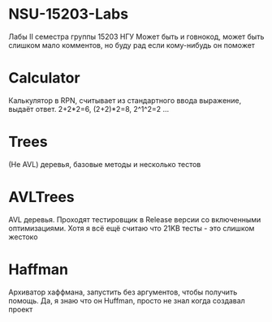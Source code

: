 # NSU-15203-Labs
Лабы II семестра группы 15203 НГУ
Может быть и говнокод, может быть слишком мало комментов, но буду рад если кому-нибудь он поможет
# Calculator
Калькулятор в RPN, считывает из стандартного ввода выражение, выдаёт ответ. 2+2*2=6, (2+2)*2=8, 2^1^2=2 ...
# Trees
(Не AVL) деревья, базовые методы и несколько тестов
# AVLTrees
AVL деревья. Проходят тестировщик в Release версии со включенными оптимизациями. Хотя я всё ещё считаю что 21KB тесты - это слишком жестоко
# Haffman
Архиватор хаффмана, запустить без аргументов, чтобы получить помощь. Да, я знаю что он Huffman, просто не знал когда создавал проект
